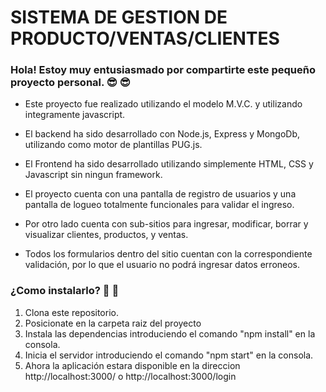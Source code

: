 # **SISTEMA DE GESTION DE PRODUCTO/VENTAS/CLIENTES**

### **Hola! Estoy muy entusiasmado por compartirte este pequeño proyecto personal.** :sunglasses: :sunglasses:
- Este proyecto fue realizado utilizando el modelo M.V.C. y utilizando integramente javascript.
- El backend ha sido desarrollado con Node.js, Express y MongoDb,  utilizando como motor de plantillas PUG.js.
- El Frontend ha sido desarrollado utilizando simplemente HTML, CSS y Javascript sin ningun framework. 

- El proyecto cuenta con una pantalla de registro de usuarios y una pantalla de logueo totalmente funcionales para validar el ingreso.
- Por otro lado cuenta con sub-sitios para ingresar, modificar, borrar y visualizar clientes, productos, y ventas. 
- Todos los formularios dentro del sitio cuentan con la correspondiente validación, por lo que el usuario no podrá ingresar datos erroneos. 

### **¿Como instalarlo?** :wrench: :wrench:

1. Clona este repositorio.
2. Posicionate en la carpeta raiz del proyecto
3. Instala las dependencias introduciendo el comando "npm install" en la consola.
4. Inicia el servidor introduciendo el comando "npm start" en la consola.
5. Ahora la aplicación estara disponible en la direccion http://localhost:3000/ o http://localhost:3000/login
